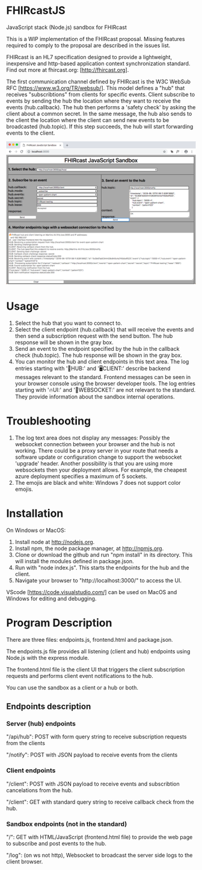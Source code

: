 # FHIRcastJS
JavaScript stack (Node.js) sandbox for FHIRcast

This is a WIP implementation of the FHIRcast proposal.  Missing features required to comply to the proposal are described in the issues list.   

FHIRcast is an HL7 specification designed to provide a lightweight, inexpensive and http-based application context synchronization standard. Find out more at fhircast.org: [http://fhircast.org].

The first communication channel defined by FHIRcast is the W3C WebSub RFC [https://www.w3.org/TR/websub/].  This model defines a "hub" that receives "subscribtions" from clients for specific events.  Client subscribe to events by sending the hub the location where they want to receive the events (hub.callback). The hub then performs a 'safety check' by asking the client about a common secret. In the same message, the hub also sends to the client the location where the client can send new events to be broadcasted (hub.topic).  If this step succeeds, the hub will start forwarding events to the client.

![frontend](frontend.png)

# Usage
1. Select the hub that you want to connect to.
2. Select the client endpoint (hub.callback) that will receive the events and then send a subscription request with the send button.  The hub response will be shown in the gray box.
3. Send an event to the endpoint specified by the hub in the callback check (hub.topic). The hub response will be shown in the gray box.
4. You can monitor the hub and client endpoints in this text area. The log entries starting with '📡HUB:' and '🖥️CLIENT:' describe backend messages relevant to the standard.  Frontend messages can be seen in your browser console using the browser developer tools. The log entries starting with '🔥UI:' and '🚀WEBSOCKET:' are not relevant to the standard.  They provide information about the sandbox internal operations.  
   
# Troubleshooting
1. The log text area does not display any messages:  Possibly the websocket connection between your browser and the hub is not working.  There could be a proxy server in your route that needs a software update or configuration change to support the websocket 'upgrade' header.  Another possibility is that you are using more websockets then your deployment allows.  For example, the cheapest azure deployment specifies a maximum of 5 sockets.
2. The emojis are black and white:  Windows 7 does not support color emojis.


Installation
========================================
On Windows or MacOS:
1. Install node at http://nodejs.org.
2. Install npm, the node package manager, at http://npmjs.org.
3. Clone or download the github and run "npm install" in its directory.  This will install the modules defined in package.json.
4. Run with "node index.js".  This starts the endpoints for the hub and the client.
5. Navigate your browser to "http://localhost:3000/" to access the UI.


VScode [https://code.visualstudio.com/] can be used on MacOS and Windows for editing and debugging.



# Program Description

There are three files:  endpoints.js, frontend.html and package.json.

The endpoints.js file provides all listening (client and hub) endpoints using Node.js with the express module.  

The frontend.html file is the client UI that triggers the client subscription requests and performs client event notifications to the hub.

You can use the sandbox as a client or a hub or both.

## Endpoints description
### Server (hub) endpoints
"/api/hub": POST with form query string to receive subscription requests from the clients
 
 "/notify": POST with JSON payload to receive events from the clients 

### Client endpoints

"/client": POST with JSON payload to receive events and subscribtion cancelations from the hub.

"/client": GET with standard query string to receive callback check from the hub. 

### Sandbox endpoints (not in the standard)

"/": GET with HTML/JavaScript (frontend.html file) to provide the web page to subscribe and post events to the hub.

"/log": (on ws not http), Websocket to broadcast the server side logs to the client browser.




